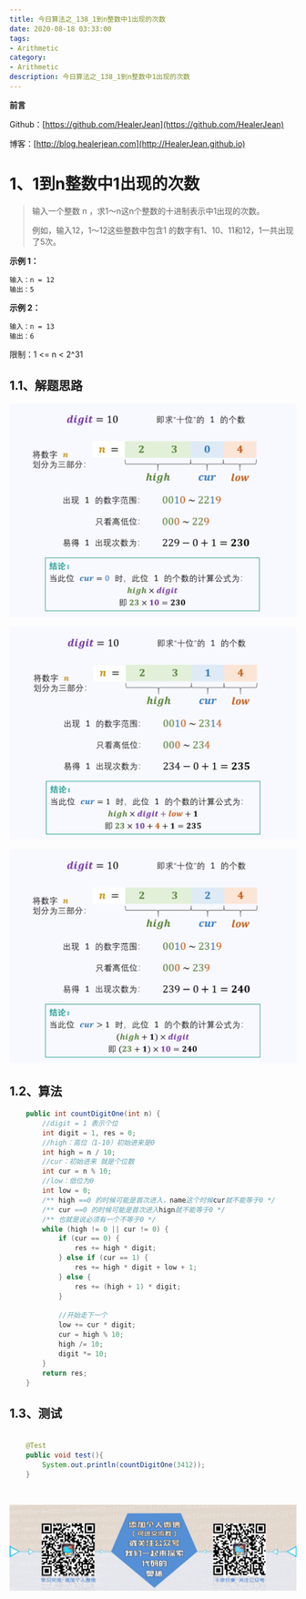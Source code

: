```yaml
---
title: 今日算法之_138_1到n整数中1出现的次数
date: 2020-08-18 03:33:00
tags: 
- Arithmetic
category: 
- Arithmetic
description: 今日算法之_138_1到n整数中1出现的次数
---
```


**前言**     

 Github：[https://github.com/HealerJean](https://github.com/HealerJean)         

 博客：[http://blog.healerjean.com](http://HealerJean.github.io)          



# 1、1到n整数中1出现的次数
> 输入一个整数 n ，求1～n这n个整数的十进制表示中1出现的次数。    
>
> 例如，输入12，1～12这些整数中包含1 的数字有1、10、11和12，1一共出现了5次。 



**示例 1：**

```
输入：n = 12
输出：5
```

**示例 2：**

```
输入：n = 13
输出：6
```


限制：1 <= n < 2^31

## 1.1、解题思路 

>  



![image-20200818174858178](https://raw.githubusercontent.com/HealerJean/HealerJean.github.io/master/blogImages/image-20200818174858178.png)



![image-20200818174908894](https://raw.githubusercontent.com/HealerJean/HealerJean.github.io/master/blogImages/image-20200818174908894.png)



![image-20200818174918105](https://raw.githubusercontent.com/HealerJean/HealerJean.github.io/master/blogImages/image-20200818174918105.png)





## 1.2、算法

```java
    public int countDigitOne(int n) {
        //digit = 1 表示个位
        int digit = 1, res = 0;
        //high：高位（1-10）初始进来是0
        int high = n / 10;
        //cur：初始进来 就是个位数
        int cur = n % 10;
        //low：低位为0
        int low = 0;
        /** high ==0 的时候可能是首次进入，name这个时候cur就不能等于0 */
        /** cur ==0 的时候可能是首次进入hign就不能等于0 */
        /** 也就是说必须有一个不等于0 */
        while (high != 0 || cur != 0) {
            if (cur == 0) {
                res += high * digit;
            } else if (cur == 1) {
                res += high * digit + low + 1;
            } else {
                res += (high + 1) * digit;
            }

            //开始走下一个
            low += cur * digit;
            cur = high % 10;
            high /= 10;
            digit *= 10;
        }
        return res;
    }
```




## 1.3、测试 

```java

    @Test
    public void test(){
        System.out.println(countDigitOne(3412));
    }
```



​          

![ContactAuthor](https://raw.githubusercontent.com/HealerJean/HealerJean.github.io/master/assets/img/artical_bottom.jpg)



<link rel="stylesheet" href="https://unpkg.com/gitalk/dist/gitalk.css">

<script src="https://unpkg.com/gitalk@latest/dist/gitalk.min.js"></script> 
<div id="gitalk-container"></div>    
 <script type="text/javascript">
    var gitalk = new Gitalk({
		clientID: `1d164cd85549874d0e3a`,
		clientSecret: `527c3d223d1e6608953e835b547061037d140355`,
		repo: `HealerJean.github.io`,
		owner: 'HealerJean',
		admin: ['HealerJean'],
		id: 'KJ9aXp6uV1EsjQWn',
    });
    gitalk.render('gitalk-container');
</script> 



